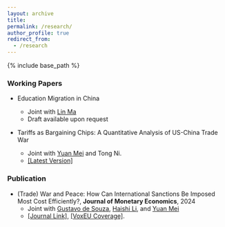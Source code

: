 ```yaml
---
layout: archive
title: 
permalink: /research/
author_profile: true
redirect_from:
  - /research
---
```

{% include base_path %}

### Working Papers

- Education Migration in China
  - Joint with [Lin Ma](https://lin-ma.com/index.html)
  - Draft available upon request

- Tariffs as Bargaining Chips: A Quantitative Analysis of US-China Trade War
  - Joint with [Yuan Mei](https://sites.google.com/site/meiyecon/home) and Tong Ni.
  - [\[Latest Version\]](https://naiyuanh.github.io/files/tariff_bargaining.pdf)


### Publication
- (Trade) War and Peace: How Can International Sanctions Be Imposed Most Cost Efficiently?, **Journal of Monetary Economics**, 2024
    - Joint with [Gustavo de Souza](https://gustavodesouza.net), [Haishi Li](https://sites.google.com/view/haishi-harry-li/home), and [Yuan Mei](https://sites.google.com/site/meiyecon/home)
    - [\[Journal Link\]](https://www.sciencedirect.com/science/article/abs/pii/S0304393224000254), [\[VoxEU Coverage\]](https://cepr.org/voxeu/columns/trade-war-and-peace-how-impose-international-trade-sanctions).
   
